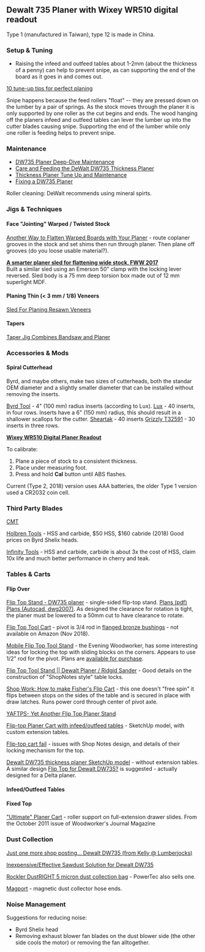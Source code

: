 ## Dewalt 735 Planer with Wixey WR510 digital readout

Type 1 (manufactured in Taiwan), type 12 is made in China.

### Setup & Tuning

* Raising the infeed and outfeed tables about 1-2mm (about the thickness of a penny) can help to prevent snipe, as can supporting the end of the board as it goes in and comes out.

[10 tune-up tips for perfect planing](https://www.woodmagazine.com/woodworking-tools/power/tune-up-tips-for-perfect-planing?mode=step_by_step)

Snipe happens because the feed rollers "float" -- they are pressed down on the lumber by a pair of springs. As the stock moves through the planer it is only supported by one roller as the cut begins and ends. The wood hanging off the planers infeed and outfeed tables can lever the lumber up into the cutter blades causing snipe. Supporting the end of the lumber while only one roller is feeding helps to prevent snipe.

### Maintenance

* [DW735 Planer Deep-Dive Maintenance](https://www.youtube.com/watch?v=vFxEdMJ0IGw)
* [Care and Feeding the DeWalt DW735 Thickness Planer](https://www.youtube.com/watch?v=r_yEwlsYGbU)
* [Thickness Planer Tune Up and Maintenance](https://www.youtube.com/watch?v=QzRJfD7__W4)
* [Fixing a DW735 Planer](https://amymakesstuff.com/2016/03/27/fixing-a-dewalt-dw375-planer/)

Roller cleaning: DeWalt recommends using mineral spirts.

### Jigs & Techniques

#### Face "Jointing" Warped / Twisted Stock

[Another Way to Flatten Warped Boards with Your Planer](https://www.finewoodworking.com/2010/05/25/another-way-to-flatten-warped-boards-with-your-planer) - route coplaner grooves in the stock and set shims then run through planer. Then plane off grooves (do you loose usable material?).

**[A smarter planer sled for flattening wide stock, FWW 2017](https://www.finewoodworking.com/2017/06/06/a-smarter-planer-sled-for-flattening-wide-stock)**  
Built a similar sled using an Emerson 50" clamp with the locking lever reversed. Sled body is a 75 mm deep torsion box made out of 12 mm superlight MDF.

#### Planing Thin (< 3 mm / 1/8) Veneers

[Sled For Planing Resawn Veneers](https://www.finewoodworking.com/2016/09/29/plane-shopsawn-veneers-perfectly-smooth) 

#### Tapers

[Taper Jig Combines Bandsaw and Planer](https://www.finewoodworking.com/2011/07/07/taper-jig-combines-bandsaw-and-planer)

### Accessories & Mods

#### Spiral Cutterhead

Byrd, and maybe others, make two sizes of cutterheads, both the standar OEM diameter and a slightly smaller diameter that can be installed without removing the inserts.

[Byrd Tool](http://byrdtool.com) - 4" (100 mm) radius inserts (according to Lux).
[Lux](https://luxcutheads.com/LuxCutIIIHead_for_DEWALT_13_INCH_Planer_Model_DW-735_or_DW-735X) - 40 inserts, in four rows. Inserts have a 6" (150 mm) radius, this should result in a shallower scallops for the cutter.
[Sheartak](https://www.sheartak.com/dewalt-dw735-thickness-planer-oem-spiral-cutterhead) - 40 inserts
[Grizzly T32591](https://www.grizzly.com/products/grizzly-spiral-cutterhead-for-13-dewalt-planer/t32591) - 30 inserts in three rows.

**[Wixey WR510 Digital Planer Readout](http://www.wixey.com/planer/)**  

To calibrate:
1. Plane a piece of stock to a consistent thickness.
2. Place under measuring foot.
3. Press and hold **Cal** button until ABS flashes.

Current (Type 2, 2018) version uses AAA batteries, the older Type 1 version used a CR2032 coin cell.

### Third Party Blades

[CMT]()

[Holbren Tools](https://www.holbren.com/Titan_Knife_PKH-12800-C) - HSS and carbide, $50 HSS, $160 cabride (2018) Good prices on Byrd Shelix heads.

[Infinity Tools](https://www.infinitytools.com) - HSS and carbide, carbide is about 3x the cost of HSS, claim 10x life and much better performance in cherry and teak.

### Tables & Carts

#### Flip Over

[Flip Top Stand - DW735 planer](https://www.sawdustzone.org/forum/discussions/shop-setup-layout-and-design/40903-flip-top-stand-dw735-planer) - single-sided flip-top stand. [Plans (pdf)](http://www.alr6x6.com/pelligrini/BT3/Flip_top/Flip_top_plans.pdf) [Plans (Autocad, dwg2007)](http://www.alr6x6.com/pelligrini/BT3/Flip_top/Flip_top_stand_DW735.dwg). As designed the clearance for rotation is tight, the planer must be lowered to a 50mm cut to have clearance to rotate.

[Flip Top Tool Cart](https://www.youtube.com/watch?v=g51OuJjcj84) - pivot is 3/4 rod in [flanged bronze bushings](https://www.amazon.com/gp/product/B003IPC156/ref=oh_aui_detailpage_o07_s00?ie=UTF8&psc=1) - not available on Amazon (Nov 2018).

[Mobile Flip Top Tool Stand](https://www.youtube.com/watch?v=twmJ5yAY_pU) - the Evening Woodworker, has some interesting ideas for locking the top with sliding blocks on the corners. Appears to use 1/2" rod for the pivot. Plans are [available for purchase](https://www.eveningwoodworker.com/flip-top-tool-stand).

[Flip Top Tool Stand || Dewalt Planer / Ridgid Sander](https://www.youtube.com/watch?v=YiDvT6_mcNI) - Good details on the construction of "ShopNotes style" table locks.

[Shop Work: How to make Fisher's Flip Cart]() - this one doesn't "free spin" it flips between stops on the sides of the table and is secured in place with draw latches. Runs power cord through center of pivot axle.

[YAFTPS- Yet Another Flip Top Planer Stand](http://lumberjocks.com/projects/49223)

[Flip-top Planer Cart with infeed/outfeed tables](https://3dwarehouse.sketchup.com/model/a6d169663cb9333b53495af8763948ad/Flip-top-Planer-Cart-with-infeedoutfeed-tables) - SketchUp model, with custom extension tables.

[Flip-top cart fail](https://www.woodtalkonline.com/topic/21782-flip-top-cart-fail/) - issues with Shop Notes design, and details of their locking mechanism for the top.

[Dewalt DW735 thickness planer SketchUp model](https://3dwarehouse.sketchup.com/model/eb3f81bae651883953495af8763948ad/Dewalt-DW735-thickness-planer) - without extension tables. A similar design [Flip Top for Dewalt DW735?](https://sawmillcreek.org/showthread.php?100385-Flip-Top-for-Dewalt-DW735) is suggested - actually designed for a Delta planer.

#### Infeed/Outfeed Tables

#### Fixed Top

["Ultimate" Planer Cart](https://www.youtube.com/watch?v=oe5GW3Bq6Uc) - roller support on full-extension drawer slides. From the October 2011 issue of Woodworker's Journal Magazine

### Dust Collection

[Just one more shop posting... Dewalt DW735 (from Kelly @ Lumberjocks)](http://lumberjocks.com/projects/100027)

[Inexpensive/Effective Sawdust Solution for Dewalt DW735](http://festoolownersgroup.com/other-tools-accessories/inexpensiveeffective-sawdust-solution-for-dewalt-dw735/)

[Rockler DustRIGHT 5 micron dust collection bag](https://www.rockler.com/5-micron-replacement-bag-for-rockler-wall-mount-dust-collector) - PowerTec also sells one.

[Magport](https://magport.net/) - magnetic dust collector hose ends.

### Noise Management

Suggestions for reducing noise:

* Byrd Shelix head
* Removing exhaust blower fan blades on the dust blower side (the other side cools the motor) or removing the fan alltogether.
